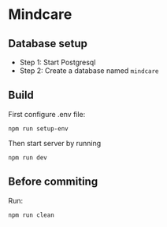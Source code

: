 # Mindcare

## Database setup

- Step 1: Start Postgresql
- Step 2: Create a database named  ```mindcare```

## Build

First configure .env file:

```
npm run setup-env
```

Then start server by running

```
npm run dev
```

## Before commiting

Run:
```
npm run clean
```